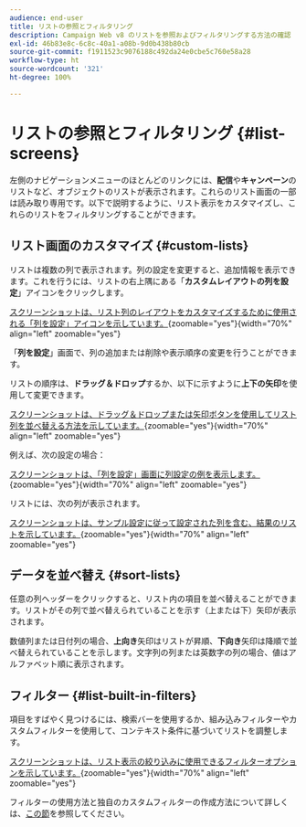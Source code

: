```yaml
---
audience: end-user
title: リストの参照とフィルタリング
description: Campaign Web v8 のリストを参照およびフィルタリングする方法の確認
exl-id: 46b83e8c-6c8c-40a1-a08b-9d0b438b80cb
source-git-commit: f1911523c9076188c492da24e0cbe5c760e58a28
workflow-type: ht
source-wordcount: '321'
ht-degree: 100%

---
```


# リストの参照とフィルタリング {#list-screens}

左側のナビゲーションメニューのほとんどのリンクには、**配信**&#x200B;や&#x200B;**キャンペーン**&#x200B;のリストなど、オブジェクトのリストが表示されます。これらのリスト画面の一部は読み取り専用です。以下で説明するように、リスト表示をカスタマイズし、これらのリストをフィルタリングすることができます。

## リスト画面のカスタマイズ {#custom-lists}

リストは複数の列で表示されます。列の設定を変更すると、追加情報を表示できます。これを行うには、リストの右上隅にある「**カスタムレイアウトの列を設定**」アイコンをクリックします。

[スクリーンショットは、リスト列のレイアウトをカスタマイズするために使用される「列を設定」アイコンを示しています。](assets/config-columns.png){zoomable="yes"}{width="70%" align="left" zoomable="yes"}

「**列を設定**」画面で、列の追加または削除や表示順序の変更を行うことができます。

リストの順序は、**ドラッグ＆ドロップ**&#x200B;するか、以下に示すように&#x200B;**上下の矢印**&#x200B;を使用して変更できます。

[スクリーンショットは、ドラッグ＆ドロップまたは矢印ボタンを使用してリスト列を並べ替える方法を示しています。](assets/list-reorder.png){zoomable="yes"}{width="70%" align="left" zoomable="yes"}

例えば、次の設定の場合：

[スクリーンショットは、「列を設定」画面に列設定の例を表示します。](assets/columns.png){zoomable="yes"}{width="70%" align="left" zoomable="yes"}

リストには、次の列が表示されます。

[スクリーンショットは、サンプル設定に従って設定された列を含む、結果のリストを示しています。](assets/column-sample.png){zoomable="yes"}{width="70%" align="left" zoomable="yes"}

## データを並べ替え {#sort-lists}

任意の列ヘッダーをクリックすると、リスト内の項目を並べ替えることができます。リストがその列で並べ替えられていることを示す（上または下）矢印が表示されます。

数値列または日付列の場合、**上向き**&#x200B;矢印はリストが昇順、**下向き**&#x200B;矢印は降順で並べ替えられていることを示します。文字列の列または英数字の列の場合、値はアルファベット順に表示されます。

## フィルター {#list-built-in-filters}

項目をすばやく見つけるには、検索バーを使用するか、組み込みフィルターやカスタムフィルターを使用して、コンテキスト条件に基づいてリストを調整します。

[スクリーンショットは、リスト表示の絞り込みに使用できるフィルターオプションを示しています。](assets/filter.png){zoomable="yes"}{width="70%" align="left" zoomable="yes"}

フィルターの使用方法と独自のカスタムフィルターの作成方法について詳しくは、[この節](../query/filter.md)を参照してください。

<!--
## Use advanced attributes {#adv-attributes}

>[!CONTEXTUALHELP]
>id="acw_attributepicker_advancedfields"
>title="Display advanced attributes"
>abstract="Only the most common attributes are displayed by default in the attribute list. Activate the **Display advanced attributes** toggle to see all available attributes for the current list in the left palette of the rule builder, such as nodes, groupings, 1-1 links, 1-N links."

>[!CONTEXTUALHELP]
>id="acw_rulebuilder_advancedfields"
>title="Rule builder advanced fields"
>abstract="Only the most common attributes are displayed by default in the attribute list. Activate the **Display advanced attributes** toggle to see all available attributes for the current list in the left palette of the rule builder, such as nodes, groupings, 1-1 links, 1-N links."

>[!CONTEXTUALHELP]
>id="acw_rulebuilder_properties_advanced"
>title="Rule builder advanced attributes"
>abstract="Only the most common attributes are displayed by default in the attribute list. Activate the **Display advanced attributes** toggle to see all available attributes for the current list in the left palette of the rule builder, such as nodes, groupings, 1-1 links, 1-N links."

Only the most common attributes are displayed by default in the attribute list and filter configuration screens. Attributes set as `advanced` attributes in the data schema are hidden from the configuration screens.

Activate the **Display advanced attributes** toggle to see all available attributes for the current list in the left palette of the rule builder, such as nodes, groupings, 1-1 links, 1-N links. The attribute list updates instantly.

[The screenshot shows the Display advanced attributes toggle used to reveal hidden attributes in the rule builder palette.](assets/adv-toggle.png){zoomable="yes"}{width="70%" align="left" zoomable="yes"}
-->